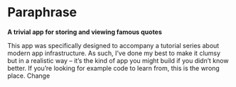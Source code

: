 # Paraphrase

**A trivial app for storing and viewing famous quotes**

This app was specifically designed to accompany a tutorial series about modern app infrastructure. As such, I’ve done my best to make it clumsy but in a realistic way – it’s the kind of app you might build if you didn’t know better. If you’re looking for example code to learn from, this is the wrong place.
Change
